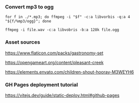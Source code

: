 ### Convert mp3 to ogg

`for f in ./*.mp3; do ffmpeg -i "$f" -c:a libvorbis -q:a 4 "${f/%mp3/ogg}"; done`

`ffmpeg -i file.wav -c:a libvobris -b:a 128k file.ogg`

### Asset sources

https://www.flaticon.com/packs/gastronomy-set

https://opengameart.org/content/pleasant-creek

https://elements.envato.com/children-shout-hooray-M3WEYH6

### GH Pages deployment tutorial

https://vitejs.dev/guide/static-deploy.html#github-pages
